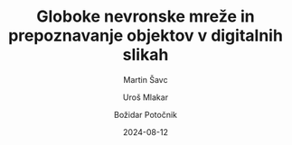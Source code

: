 ---
date: "2024-08-12" 
version: "0.1.1"
lastUpdate: "2024-08-29 14:00:00"
layout: "course"
id: "GNMPODS"
permalink: "GNMPODS"
author:
- "Martin Šavc"
- "Uroš Mlakar"
- "Božidar Potočnik"
contact: "uros.mlakar@um.si"
notifyEmail: "uros.mlakar@um.si"
title: "Globoke nevronske mreže in prepoznavanje objektov v digitalnih slikah"
image: "https://images.unsplash.com/photo-1517148815978-75f6acaaf32c"
type: "UM akreditirano manjše izobraževanje s preverjanjem"
field:
- "KLASIUS-P-16 (0610)"
keywords:
- "globoke nevronske mreže"
- "zaznavanje objektov"
- "lokalizacija objektov"
- "vrednotenje uspešnosti"
- "digitalne slike"
- "računalniški vid"
intended:
- "zaposleni na področju KLASIUS"
- "vsi"
difficulty: "Začetni nivo"
requisite: "Uvod v Python za neprogramerje"
description: |
    Udeleženci bodo spoznali teoretične in praktične osnove delovanja ter uporabe globokih nevronskih mrež. Omejili se bodo na reševanje problemov zaznavanja in lokaliziranja objektov v digitalnih posnetkih. Naučili se bodo pripraviti učne podatke ter oceniti njihovo kvaliteto. S pomočjo učne množice bodo samostojno izvedli preprosto učenje globoke nevronske mreže. Iz nabora obstoječih arhitektur nevronskih mrež bodo zmožni izbrati najprimernejše za reševan problem. Razumeli bodo postopek učenja, ki ga bodo z najosnovnejšimi mehanizmi sposobni nadzorovati in prilagajati. Uspešnost učenja bodo ovrednotili z uveljavljenimi metrikami. Spoznali bodo še osnovne napotke za izboljšanje učenja nevronskih mrež. Naučeno globoko nevronsko mrežo bodo znali uporabiti za detektiranje in lokaliziranje objektov v poljubnih digitalnih posnetkih. Uspešnost delovanja nevronske mreže bodo ovrednotili kvalitativno in kvantitativno.
state: "1. pilotna izvedba"
execution: "Mešana"
ects: "1"
implementation: |
    Predavanja: 6 ur
    Vaje: 6 ur
    Samostojno delo: 18 ur
cType: "1"
executionStartDate: "2024-11-11"
executionData: |
    Začetek je načrtovan za November. Bolj natančne informacije bodo objavljene pozneje.
---